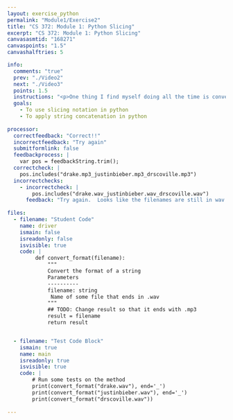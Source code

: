```yaml
---
layout: exercise_python
permalink: "Module1/Exercise2"
title: "CS 372: Module 1: Python Slicing"
excerpt: "CS 372: Module 1: Python Slicing"
canvasasmtid: "168271"
canvaspoints: "1.5"
canvashalftries: 5

info:
  comments: "true"
  prev: "./Video2"
  next: "./Video3"
  points: 1.5
  instructions: "<p>One thing I find myself doing all the time is converting formats of multimedia data with python scripts.  Part of this is just getting the file paths correct.  Let's say I wanted to convert an audio file with a .wav format to a .mp3 format.  Write the code comes up with the correct .mp3 target filename using string slices and string concatenation.  <b>Hint:</b> You can use a negative index as the end of a slice.</p>"
  goals:
    - To use slicing notation in python
    - To apply string concatenation in python
    
processor:  
  correctfeedback: "Correct!!" 
  incorrectfeedback: "Try again"
  submitformlink: false
  feedbackprocess: | 
    var pos = feedbackString.trim();
  correctcheck: |
    pos.includes("drake.mp3_justinbieber.mp3_drscoville.mp3")
  incorrectchecks:
    - incorrectcheck: |
        pos.includes("drake.wav_justinbieber.wav_drscoville.wav")
      feedback: "Try again.  Looks like the filenames are still in wav format." 
 
files:
  - filename: "Student Code"
    name: driver
    ismain: false
    isreadonly: false
    isvisible: true
    code: | 
         def convert_format(filename):
             """
             Convert the format of a string
             Parameters
             ----------
             filename: string
              Name of some file that ends in .wav
             """
             ## TODO: Change result so that it ends with .mp3
             result = filename
             return result


  - filename: "Test Code Block"
    ismain: true
    name: main
    isreadonly: true
    isvisible: true
    code: |
        # Run some tests on the method
        print(convert_format("drake.wav"), end='_')
        print(convert_format("justinbieber.wav"), end='_')
        print(convert_format("drscoville.wav"))
        
---
```

